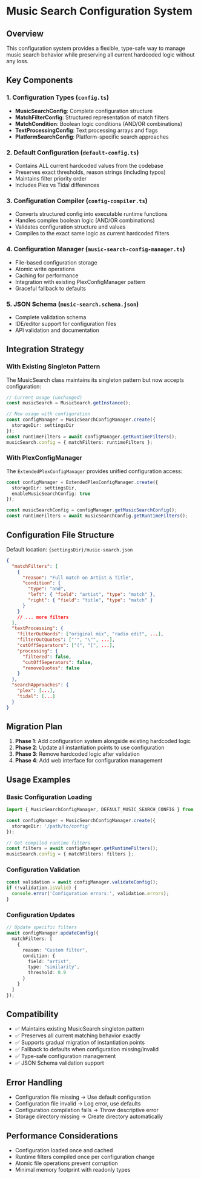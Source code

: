 # Music Search Configuration System

## Overview

This configuration system provides a flexible, type-safe way to manage music search behavior while preserving all current hardcoded logic without any loss.

## Key Components

### 1. Configuration Types (`config.ts`)
- **MusicSearchConfig**: Complete configuration structure
- **MatchFilterConfig**: Structured representation of match filters
- **MatchCondition**: Boolean logic conditions (AND/OR combinations)
- **TextProcessingConfig**: Text processing arrays and flags
- **PlatformSearchConfig**: Platform-specific search approaches

### 2. Default Configuration (`default-config.ts`)
- Contains ALL current hardcoded values from the codebase
- Preserves exact thresholds, reason strings (including typos)
- Maintains filter priority order
- Includes Plex vs Tidal differences

### 3. Configuration Compiler (`config-compiler.ts`)
- Converts structured config into executable runtime functions
- Handles complex boolean logic (AND/OR combinations)
- Validates configuration structure and values
- Compiles to the exact same logic as current hardcoded filters

### 4. Configuration Manager (`music-search-config-manager.ts`)
- File-based configuration storage
- Atomic write operations
- Caching for performance
- Integration with existing PlexConfigManager pattern
- Graceful fallback to defaults

### 5. JSON Schema (`music-search.schema.json`)
- Complete validation schema
- IDE/editor support for configuration files
- API validation and documentation

## Integration Strategy

### With Existing Singleton Pattern

The MusicSearch class maintains its singleton pattern but now accepts configuration:

```typescript
// Current usage (unchanged)
const musicSearch = MusicSearch.getInstance();

// New usage with configuration
const configManager = MusicSearchConfigManager.create({ 
  storageDir: settingsDir 
});
const runtimeFilters = await configManager.getRuntimeFilters();
musicSearch.config = { matchFilters: runtimeFilters };
```

### With PlexConfigManager

The `ExtendedPlexConfigManager` provides unified configuration access:

```typescript
const configManager = ExtendedPlexConfigManager.create({
  storageDir: settingsDir,
  enableMusicSearchConfig: true
});

const musicSearchConfig = configManager.getMusicSearchConfig();
const runtimeFilters = await musicSearchConfig.getRuntimeFilters();
```

## Configuration File Structure

Default location: `{settingsDir}/music-search.json`

```json
{
  "matchFilters": [
    {
      "reason": "Full match on Artist & Title",
      "condition": {
        "type": "and",
        "left": { "field": "artist", "type": "match" },
        "right": { "field": "title", "type": "match" }
      }
    }
    // ... more filters
  ],
  "textProcessing": {
    "filterOutWords": ["original mix", "radio edit", ...],
    "filterOutQuotes": ["'", "\"", ...],
    "cutOffSeparators": ["(", "[", ...],
    "processing": {
      "filtered": false,
      "cutOffSeperators": false,
      "removeQuotes": false
    }
  },
  "searchApproaches": {
    "plex": [...],
    "tidal": [...]
  }
}
```

## Migration Plan

1. **Phase 1**: Add configuration system alongside existing hardcoded logic
2. **Phase 2**: Update all instantiation points to use configuration
3. **Phase 3**: Remove hardcoded logic after validation
4. **Phase 4**: Add web interface for configuration management

## Usage Examples

### Basic Configuration Loading

```typescript
import { MusicSearchConfigManager, DEFAULT_MUSIC_SEARCH_CONFIG } from '@spotify-to-plex/music-search';

const configManager = MusicSearchConfigManager.create({
  storageDir: '/path/to/config'
});

// Get compiled runtime filters
const filters = await configManager.getRuntimeFilters();
musicSearch.config = { matchFilters: filters };
```

### Configuration Validation

```typescript
const validation = await configManager.validateConfig();
if (!validation.isValid) {
  console.error('Configuration errors:', validation.errors);
}
```

### Configuration Updates

```typescript
// Update specific filters
await configManager.updateConfig({
  matchFilters: [
    {
      reason: "Custom filter",
      condition: {
        field: "artist",
        type: "similarity",
        threshold: 0.9
      }
    }
  ]
});
```

## Compatibility

- ✅ Maintains existing MusicSearch singleton pattern
- ✅ Preserves all current matching behavior exactly
- ✅ Supports gradual migration of instantiation points
- ✅ Fallback to defaults when configuration missing/invalid
- ✅ Type-safe configuration management
- ✅ JSON Schema validation support

## Error Handling

- Configuration file missing → Use default configuration
- Configuration file invalid → Log error, use defaults
- Configuration compilation fails → Throw descriptive error
- Storage directory missing → Create directory automatically

## Performance Considerations

- Configuration loaded once and cached
- Runtime filters compiled once per configuration change
- Atomic file operations prevent corruption
- Minimal memory footprint with readonly types